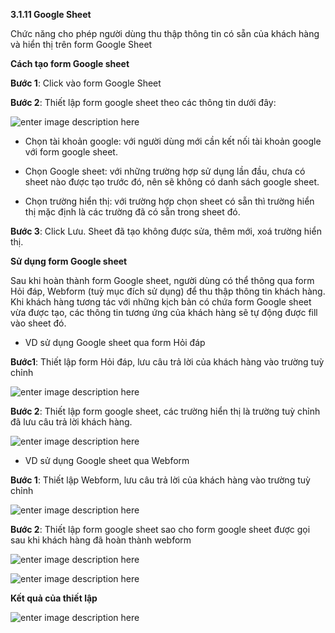 **3.1.11 Google Sheet**

Chức năng cho phép người dùng thu thập thông tin có sẵn của khách hàng và hiển thị trên form Google Sheet

 **Cách tạo form Google sheet**

**Bước 1**:  Click vào form Google Sheet

**Bước 2**: Thiết lập form google sheet theo các thông tin dưới đây:

 ![enter image description here](https://chatbizfly.mediacdn.vn/2022/10/14/chatbot/img_Screenshot4png1665736468.png)
 
 - Chọn tài khoản google: với người dùng mới cần kết nối tài khoản google với form google sheet.
 
 - Chọn Google sheet: với những trường hợp sử dụng lần đầu, chưa có sheet nào được tạo trước đó, nên sẽ không có danh sách google sheet.
 
 - Chọn trường hiển thị: với trường hợp chọn sheet có sẵn thì trường hiển thị mặc định là các trường đã có sẵn trong sheet đó.

**Bước 3**: Click Lưu. Sheet đã tạo không được sửa, thêm mới, xoá trường hiển thị.

 **Sử dụng form Google sheet**
 
Sau khi hoàn thành form Google sheet, người dùng có thể thông qua form Hỏi đáp, Webform (tuỳ mục đích sử dụng) để thu thập thông tin khách hàng. Khi khách hàng tương tác với những kịch bản có chứa form Google sheet vừa được tạo, các thông tin tương ứng của khách hàng sẽ tự động được fill vào sheet đó.

 - VD sử dụng Google sheet qua form Hỏi đáp 

 **Bước1**: Thiết lập form Hỏi đáp, lưu câu trả lời của khách hàng vào trường tuỳ chỉnh 
 
 ![enter image description here](https://chatbizfly.mediacdn.vn/2022/10/15/chatbot/img_Screenshot16png1665805524.png)

 **Bước 2**: Thiết lập form google sheet, các trường hiển thị là trường tuỳ chỉnh đã lưu câu trả lời khách hàng.
 
 ![enter image description here](https://chatbizfly.mediacdn.vn/2022/10/17/chatbot/img_Screenshot18png1665973263.png)

 - VD sử dụng Google sheet qua Webform

**Bước 1**: Thiết lập Webform, lưu câu trả lời của khách hàng vào trường tuỳ chỉnh


![enter image description here](https://chatbizfly.mediacdn.vn/2022/10/17/chatbot/img_Screenshot19png1665973564.png)

**Bước 2**: Thiết lập form google sheet sao cho form google sheet được gọi sau khi khách hàng đã hoàn thành webform

![enter image description here](https://chatbizfly.mediacdn.vn/2022/10/15/chatbot/img_Screenshot14png1665805185.png)

![enter image description here](https://chatbizfly.mediacdn.vn/2022/10/15/chatbot/img_Screenshot15png1665805238.png)

 **Kết quả của thiết lập**

![enter image description here](https://chatbizfly.mediacdn.vn/2022/10/15/chatbot/img_Screenshot17png1665805878.png)